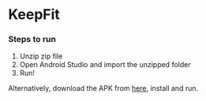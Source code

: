 # KeepFit

### Steps to run
1. Unzip zip file
2. Open Android Studio and import the unzipped folder
3. Run!

Alternatively, download the APK from [here](https://github.com/jackz314/KeepFit/releases/tag/ci-latest), install and run.